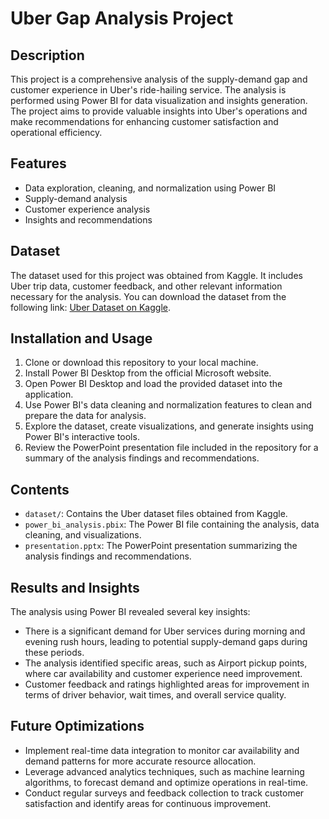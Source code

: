 # Uber Gap Analysis Project

## Description
This project is a comprehensive analysis of the supply-demand gap and customer experience in Uber's ride-hailing service. The analysis is performed using Power BI for data visualization and insights generation. The project aims to provide valuable insights into Uber's operations and make recommendations for enhancing customer satisfaction and operational efficiency.

## Features
- Data exploration, cleaning, and normalization using Power BI
- Supply-demand analysis
- Customer experience analysis
- Insights and recommendations

## Dataset
The dataset used for this project was obtained from Kaggle. It includes Uber trip data, customer feedback, and other relevant information necessary for the analysis. You can download the dataset from the following link: [Uber Dataset on Kaggle](https://www.kaggle.com/your-dataset-link).

## Installation and Usage
1. Clone or download this repository to your local machine.
2. Install Power BI Desktop from the official Microsoft website.
3. Open Power BI Desktop and load the provided dataset into the application.
4. Use Power BI's data cleaning and normalization features to clean and prepare the data for analysis.
5. Explore the dataset, create visualizations, and generate insights using Power BI's interactive tools.
6. Review the PowerPoint presentation file included in the repository for a summary of the analysis findings and recommendations.

## Contents
- `dataset/`: Contains the Uber dataset files obtained from Kaggle.
- `power_bi_analysis.pbix`: The Power BI file containing the analysis, data cleaning, and visualizations.
- `presentation.pptx`: The PowerPoint presentation summarizing the analysis findings and recommendations.

## Results and Insights
The analysis using Power BI revealed several key insights:
- There is a significant demand for Uber services during morning and evening rush hours, leading to potential supply-demand gaps during these periods.
- The analysis identified specific areas, such as Airport pickup points, where car availability and customer experience need improvement.
- Customer feedback and ratings highlighted areas for improvement in terms of driver behavior, wait times, and overall service quality.

## Future Optimizations
- Implement real-time data integration to monitor car availability and demand patterns for more accurate resource allocation.
- Leverage advanced analytics techniques, such as machine learning algorithms, to forecast demand and optimize operations in real-time.
- Conduct regular surveys and feedback collection to track customer satisfaction and identify areas for continuous improvement.
